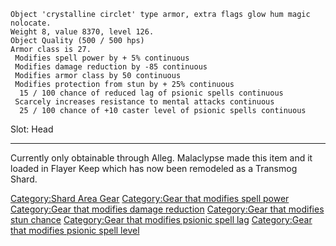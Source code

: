     Object 'crystalline circlet' type armor, extra flags glow hum magic nolocate.
    Weight 8, value 8370, level 126.
    Object Quality (500 / 500 hps)
    Armor class is 27.
     Modifies spell power by + 5% continuous
     Modifies damage reduction by -85 continuous
     Modifies armor class by 50 continuous
     Modifies protection from stun by + 25% continuous
      15 / 100 chance of reduced lag of psionic spells continuous
     Scarcely increases resistance to mental attacks continuous
      25 / 100 chance of +10 caster level of psionic spells continuous

Slot: Head  

------------------------------------------------------------------------

Currently only obtainable through Alleg. Malaclypse made this item and
it loaded in Flayer Keep which has now been remodeled as a Transmog
Shard.

[Category:Shard Area Gear](Category:Shard_Area_Gear "wikilink")
[Category:Gear that modifies spell
power](Category:Gear_that_modifies_spell_power "wikilink")
[Category:Gear that modifies damage
reduction](Category:Gear_that_modifies_damage_reduction "wikilink")
[Category:Gear that modifies stun
chance](Category:Gear_that_modifies_stun_chance "wikilink")
[Category:Gear that modifies psionic spell
lag](Category:Gear_that_modifies_psionic_spell_lag "wikilink")
[Category:Gear that modifies psionic spell
level](Category:Gear_that_modifies_psionic_spell_level "wikilink")

